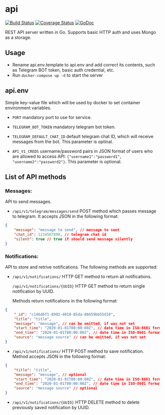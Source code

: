 # api
[![Build Status](https://travis-ci.org/pruh/api.svg?branch=master)](https://travis-ci.org/pruh/api)
[![Coverage Status](https://coveralls.io/repos/github/pruh/api/badge.svg?branch=master)](https://coveralls.io/github/pruh/api?branch=master)
[![GoDoc](https://godoc.org/github.com/pruh/api?status.svg)](http://godoc.org/github.com/pruh/api)

REST API server written in Go. Supports basic HTTP auth and uses Mongo as a storage.

## Usage

* Rename api.env.template to api.env and add correct its contents, such as Telegram BOT token, basic auth credential, etc.
* Run `docker-compose up -d` to start the server

## api.env

Simple key-value file which will be used by docker to set container environment variables.

* `PORT` mandatory port to use for service.

* `TELEGRAM_BOT_TOKEN` mandatory telegram bot token.

* `TELEGRAM_DEFAULT_CHAT_ID` default telegram chat ID, which will receive messages from the bot. This parameter is optinal.

* `API_V1_CREDS` username/password pairs in JSON format of users who are allowed to access API: `{"username1":"password1", "username2":"password2"}`. This parameter is optional.

## List of API methods

### Messages:

API to send messages.

* `/api/v1/telegram/messages/send` POST method which passes message to telegram. It accepts JSON in the following format:

```json
{
    "message": "message to send", // message to sent
    "chat_id": 1234567890, // telegram chat id
    "silent": true // true if should send message silently
}
```

### Notifications:

API to store and retrive notifications. The following methods are supported:

* `/api/v1/notifications/` HTTP GET method to return all notifications.
  
  `/api/v1/notifications/{UUID}` HTTP GET method to return single notification by UUID.

  Methods return notifications in the following format:
```json
{
    "_id": "c146d6f1-8992-4010-85da-80459bb55d10",
    "title": "title",
    "message": "message", // can be omitted, if was not set
    "start_time": "2020-01-01T00:00:00Z", // date time in ISO-8601 format
    "end_time": "2020-01-01T00:00:00Z", // date time in ISO-8601 format
    "source": "message source" // can be omitted, if was not set
}
```
* `/api/v1/notifications/` HTTP POST method to save notification.
Method accepts JSON in the following format:
```json
{
    "title": "title",
    "message": "message", // optional
    "start_time": "2020-01-01T00:00:00Z", // date time in ISO-8601 format
    "end_time": "2020-01-01T00:00:00Z", // date time in ISO-8601 format
    "source": "message source" // optional
}
```
* `/api/v1/notifications/{UUID}` HTTP DELETE method to delete previously saved notification by UUID.